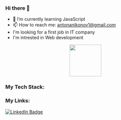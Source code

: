 ### Hi there 👋

- 🌱 I’m currently learning JavaScript
- 📫 How to reach me: antonanikonov1@gmail.com
- I'm looking for a first job in IT company
- I'm intrested in Web development

<div id="header" align="center">
  <img src="https://media.giphy.com/media/juua9i2c2fA0AIp2iq/giphy.gif" width="100"/>
</div>

### My Tech Stack:


### My Links:
<div id="badges">
  <a href="https://www.linkedin.com/in/anton-anikonov">
    <img src="https://img.shields.io/badge/LinkedIn-blue?style=for-the-badge&logo=linkedin&link=https%3A%2F%2" alt="LinkedIn Badge"/>
  </a> 
</div>
